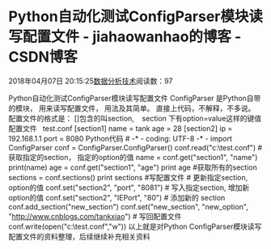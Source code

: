 
# Python自动化测试ConfigParser模块读写配置文件 - jiahaowanhao的博客 - CSDN博客


2018年04月07日 20:15:25[数据分析技术](https://me.csdn.net/jiahaowanhao)阅读数：97


Python自动化测试ConfigParser模块读写配置文件
ConfigParser 是Python自带的模块， 用来读写配置文件， 用法及其简单。 直接上代码，不解释，不多说。
配置文件的格式是： []包含的叫section,    section 下有option=value这样的键值
配置文件   test.conf
[section1]
name = tank
age = 28
[section2]
ip = 192.168.1.1
port = 8080
Python代码
\# -* - coding: UTF-8 -* -
import ConfigParser
conf = ConfigParser.ConfigParser()
conf.read("c:\\test.conf")
\# 获取指定的section， 指定的option的值
name = conf.get("section1", "name")
print(name)
age = conf.get("section1", "age")
print age
\#获取所有的section
sections = conf.sections()
print sections
\#写配置文件
\# 更新指定section, option的值
conf.set("section2", "port", "8081")
\# 写入指定section, 增加新option的值
conf.set("section2", "IEPort", "80")
\# 添加新的 section
conf.add_section("new_section")
conf.set("new_section", "new_option", "http://www.cnblogs.com/tankxiao")
\# 写回配置文件
conf.write(open("c:\\test.conf","w"))
以上就是对Python ConfigParser模块读写配置文件的资料整理，后续继续补充相关资料

